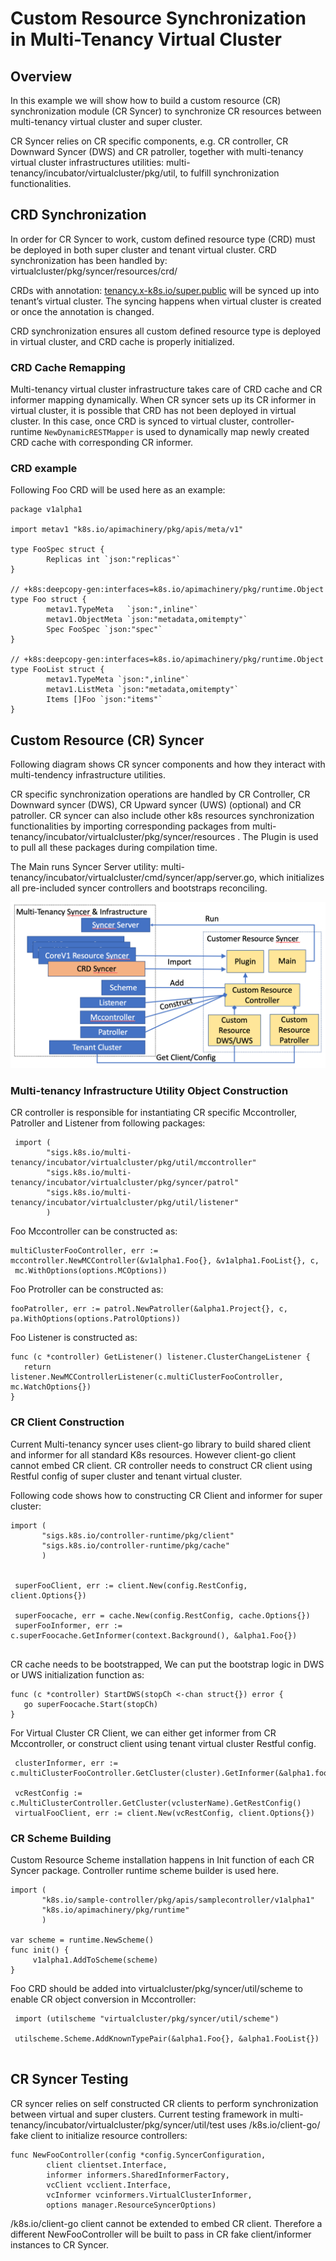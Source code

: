 # Custom Resource Synchronization in Multi-Tenancy Virtual Cluster

## Overview

In this example we will show how to build a custom resource (CR) synchronization module (CR Syncer) to synchronize CR resources between  multi-tenancy virtual cluster and super cluster.

CR Syncer relies on CR specific components, e.g. CR controller, CR Downward Syncer (DWS)  and CR patroller, together with multi-tenancy virtual cluster infrastructures utilities: multi-tenancy/incubator/virtualcluster/pkg/util,  to fulfill  synchronization functionalities. 


## CRD Synchronization

In order for CR Syncer to work, custom defined resource type (CRD) must be deployed in both super cluster and tenant virtual cluster. CRD synchronization has been handled by: virtualcluster/pkg/syncer/resources/crd/

CRDs with annotation: [tenancy.x-k8s.io/super.public](https://sigs.k8s.io/multi-tenancy/incubator/virtualcluster/pkg/syncer/constants/constants.go#L65-L66) will be synced up into tenant’s virtual cluster. The syncing happens when virtual cluster is created or once the annotation is changed. 

CRD synchronization ensures all custom defined resource type is deployed in virtual cluster, and CRD cache is properly initialized.

### CRD Cache Remapping

Multi-tenancy virtual cluster infrastructure takes care of CRD cache and CR informer mapping dynamically. When CR syncer sets up its CR informer in virtual cluster, it is possible that CRD has not been deployed in virtual cluster. In this case, once CRD is synced to virtual cluster,  controller-runtime `NewDynamicRESTMapper` is used to dynamically map newly created CRD cache with corresponding CR informer. 

### CRD example

Following Foo CRD will be used here as an example:

```
package v1alpha1

import metav1 "k8s.io/apimachinery/pkg/apis/meta/v1"

type FooSpec struct {
        Replicas int `json:"replicas"`
}

// +k8s:deepcopy-gen:interfaces=k8s.io/apimachinery/pkg/runtime.Object
type Foo struct {
        metav1.TypeMeta   `json:",inline"`
        metav1.ObjectMeta `json:"metadata,omitempty"`
        Spec FooSpec `json:"spec"`
}

// +k8s:deepcopy-gen:interfaces=k8s.io/apimachinery/pkg/runtime.Object
type FooList struct {
        metav1.TypeMeta `json:",inline"`
        metav1.ListMeta `json:"metadata,omitempty"`
        Items []Foo `json:"items"`
}
```

## Custom Resource (CR) Syncer 

Following diagram shows CR syncer components and how they interact with multi-tendency infrastructure utilities. 

CR specific synchronization operations are handled by CR Controller, CR Downward syncer (DWS), CR Upward syncer (UWS) (optional) and CR patroller. CR syncer can also include other k8s resources synchronization functionalities by importing corresponding packages from multi-tenancy/incubator/virtualcluster/pkg/syncer/resources .  The Plugin is used to pull all these packages during compilation time.

The Main runs Syncer Server utility: multi-tenancy/incubator/virtualcluster/cmd/syncer/app/server.go, which initializes all pre-included syncer controllers and bootstraps reconciling.

![diagram](images/cr-syncer.png)

### Multi-tenancy Infrastructure Utility Object Construction

CR controller is responsible for instantiating CR specific Mccontroller, Patroller and Listener from following packages:

```
 import (
        "sigs.k8s.io/multi-tenancy/incubator/virtualcluster/pkg/util/mccontroller"
        "sigs.k8s.io/multi-tenancy/incubator/virtualcluster/pkg/syncer/patrol"
        "sigs.k8s.io/multi-tenancy/incubator/virtualcluster/pkg/util/listener"
        )
```

Foo Mccontroller can be constructed as:

```
multiClusterFooController, err := mccontroller.NewMCController(&v1alpha1.Foo{}, &v1alpha1.FooList{}, c,
 mc.WithOptions(options.MCOptions))
```

Foo Protroller can be constructed as:

```
fooPatroller, err := patrol.NewPatroller(&alpha1.Project{}, c, pa.WithOptions(options.PatrolOptions))
```

Foo Listener is constructed as:

```
func (c *controller) GetListener() listener.ClusterChangeListener {
   return listener.NewMCControllerListener(c.multiClusterFooController, mc.WatchOptions{})
}
```

### CR Client Construction

Current Multi-tenancy syncer uses client-go library to build shared client and informer for all standard K8s resources. However client-go client cannot embed CR client.  CR controller needs to construct CR client using Restful config of super cluster and tenant virtual cluster.

Following code shows how to constructing CR Client and informer for super cluster:

```
import (
       "sigs.k8s.io/controller-runtime/pkg/client"
       "sigs.k8s.io/controller-runtime/pkg/cache"
       )

 
 superFooClient, err := client.New(config.RestConfig, client.Options{})
 
 superFoocache, err = cache.New(config.RestConfig, cache.Options{})
 superFooInformer, err := c.superFoocache.GetInformer(context.Background(), &alpha1.Foo{})
  
```

CR cache needs to be bootstrapped, We can put the bootstrap logic in DWS or UWS initialization function as:

```
func (c *controller) StartDWS(stopCh <-chan struct{}) error {
   go superFoocache.Start(stopCh)
}
```


For Virtual Cluster CR Client, we can either get informer from CR Mccontroller, or construct client using tenant virtual cluster Restful config.

```
 clusterInformer, err := c.multiClusterFooController.GetCluster(cluster).GetInformer(&alpha1.foo{})
 
 vcRestConfig := c.MultiClusterController.GetCluster(vclusterName).GetRestConfig()
 virtualFooClient, err := client.New(vcRestConfig, client.Options{})
```

### CR Scheme Building

Custom Resource Scheme installation happens in Init function of each CR Syncer package.  Controller runtime scheme builder is used here.

```
import (
       "k8s.io/sample-controller/pkg/apis/samplecontroller/v1alpha1" 
       "k8s.io/apimachinery/pkg/runtime"
       )

var scheme = runtime.NewScheme() 
func init() {
     v1alpha1.AddToScheme(scheme)
}
```


Foo CRD should be added into virtualcluster/pkg/syncer/util/scheme  to enable CR object conversion in Mccontroller:

```
 import (utilscheme "virtualcluster/pkg/syncer/util/scheme")
 
 utilscheme.Scheme.AddKnownTypePair(&alpha1.Foo{}, &alpha1.FooList{})
 
```

## CR Syncer Testing 

CR syncer relies on self constructed CR clients to perform synchronization between virtual and super clusters. Current testing framework in multi-tenancy/incubator/virtualcluster/pkg/syncer/util/test uses /k8s.io/client-go/ fake client to initialize resource controllers:

```
func NewFooController(config *config.SyncerConfiguration,
        client clientset.Interface,
        informer informers.SharedInformerFactory,
        vcClient vcclient.Interface,
        vcInformer vcinformers.VirtualClusterInformer,
        options manager.ResourceSyncerOptions)
```

/k8s.io/client-go client cannot be extended to embed CR client. Therefore a different NewFooController will be built to pass in CR fake client/informer instances to CR Syncer. 

